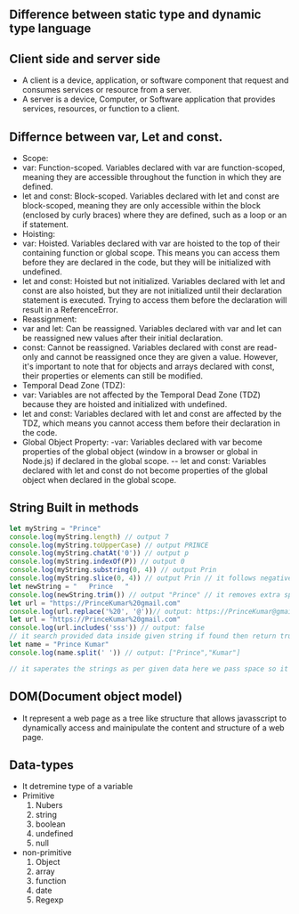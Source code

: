 ## Difference between static type and dynamic type language


## Client side and server side
- A client is a device, application, or software component that request and consumes services or resource from a server.
- A server is a device, Computer, or Software application that provides services, resources, or function to a client.

## Differnce between var, Let and const.

- Scope:
- var: Function-scoped. Variables declared with var are function-scoped, meaning they are accessible throughout the function in which they are defined.
- let and const: Block-scoped. Variables declared with let and const are block-scoped, meaning they are only accessible within the block (enclosed by curly braces) where they are defined, such as a loop or an if statement.
- Hoisting:
- var: Hoisted. Variables declared with var are hoisted to the top of their containing function or global scope. This means you can access them before they are declared in the code, but they will be initialized with undefined.
- let and const: Hoisted but not initialized. Variables declared with let and const are also hoisted, but they are not initialized until their declaration statement is executed. Trying to access them before the declaration will result in a ReferenceError.
- Reassignment:
- var and let: Can be reassigned. Variables declared with var and let can be reassigned new values after their initial declaration.
- const: Cannot be reassigned. Variables declared with const are read-only and cannot be reassigned once they are given a value. However, it's important to note that for objects and arrays declared with const, their properties or elements can still be modified.
- Temporal Dead Zone (TDZ):
- var: Variables are not affected by the Temporal Dead Zone (TDZ) because they are hoisted and initialized with undefined.
- let and const: Variables declared with let and const are affected by the TDZ, which means you cannot access them before their declaration in the code.
- Global Object Property:
-var: Variables declared with var become properties of the global object (window in a browser or global in Node.js) if declared in the global scope.
-- let and const: Variables declared with let and const do not become properties of the global object when declared in the global scope.
## String Built in methods

```javascript
let myString = "Prince"
console.log(myString.length) // output 7
console.log(myString.toUpperCase) // output PRINCE
console.log(myString.chatAt('0')) // output p
console.log(myString.indexOf(P)) // output 0
console.log(myString.substring(0, 4)) // output Prin
console.log(myString.slice(0, 4)) // output Prin // it follows negative indexing also 
let newString = "   Prince   " 
console.log(newString.trim()) // output "Prince" // it removes extra spaces
let url = "https://PrinceKumar%20gmail.com"
console.log(url.replace('%20', '@'))// output: https://PrinceKumar@gmail.com
let url = "https://PrinceKumar%20gmail.com"
console.log(url.includes('sss')) // output: false 
// it search provided data inside given string if found then return true otherwise false
let name = "Prince Kumar"
console.log(name.split(' ')) // output: ["Prince","Kumar"]

// it saperates the strings as per given data here we pass space so it saperates by coma(,)where spaces are present.
```

## DOM(Document object model)
- It represent a web page as a tree like structure that allows javasscript to dynamically access and mainipulate the content and structure of a web page.

## Data-types 
- It detremine type of a variable
-  Primitive 
     1. Nubers
     2. string 
     3. boolean
     4. undefined
     5. null
- non-primitive
     1. Object 
     2. array 
     3. function
     4. date
     5. Regexp
